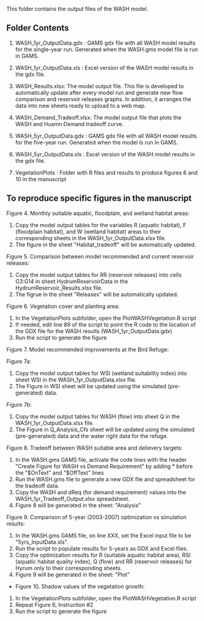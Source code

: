This folder contains the output files of the WASH model.

## Folder Contents

1. WASH_1yr_OutputData.gdx : GAMS gdx file with all WASH model results for the single-year run. Generated when the WASH.gms model file is run in GAMS.

2. WASH_1yr_OutputData.xls : Excel version of the WASH model results in the gdx file.

3. WASH_Results.xlsx: The model output file. This file is developed to automatically update after every model run and generate new flow comparison and reservoir releases graphs. In addition, it arranges the data into new sheets ready to upload to a web map. 

4. WASH_Demand_Tradeoff.xlsx: The model output file that plots the WASH and Huamn Demand tradeoff curve. 

5. WASH_5yr_OutputData.gdx : GAMS gdx file with all WASH model results for the five-year run. Generated when the model is run in GAMS.

6. WASH_5yr_OutputData.xls : Excel version of the WASH model results in the gdx file.

7. VegetationPlots : Folder with R files and results to produce figures 6 and 10 in the manuscript

## To reproduce specific figures in the manuscript

Figure 4. Monthly suitable aquatic, floodplain, and wetland habitat areas:
1. Copy the model output tables for the variables R (aquatic habitat), F (floodplain habitat), and W (wetland habitat) areas to their corresponding sheets in the WASH_1yr_OutputData.xlsx file. 
2. The figure in the sheet "Habitat_tradeoff" will be automatically updated.

Figure 5. Comparison between model recommended and current reservoir releases:
1. Copy the model output tables for RR (reservoir releases) into cells G3:G14 in sheet HydrumReservoirData in the HydrumReservoir_Results.xlsx file. 
2. The figrue in the sheet "Releases" will be automatically updated.

Figure 6. Vegetation cover and planting area:
1. In the VegetationPlots subfolder, open the PlotWASHVegetation.R script
2. If needed, edit line 89 of the script to point the R code to the location of the GDX file for the WASH results (WASH_1yr_OutputData.gdx)
3. Run the script to generate the figure

Figure 7. Model recommended improvements at the Bird Refuge:

Figure 7a:
1. Copy the model output tables for WSI (wetland suitability index) into sheet WSI in the WASH_1yr_OutputData.xlsx file.
2. The Figure in WSI sheet will be updated using the simulated (pre-generated) data.

Figure 7b:
1. Copy the model output tables for WASH (flow) into sheet Q in the WASH_1yr_OutputData.xlsx file.
2. The Figure in Q_Analysis_Cfs sheet will be updated using the simulated (pre-generated) data and the water right data for the refuge.

Figure 8. Tradeoff between WASH suitable area and delievery targets:
1. In the WASH.gms GAMS file, activate the code lines with the header "Create Figure  for WASH vs Demand Requirement" by adding * before the "$OnText" and "$OffText" lines
2. Run the WASH.gms file to generate a new GDX file and spreadsheet for the tradeoff data.
3. Copy the WASH and dReq (for demand requirement) values into the WASH_1yr_Tradeoff_Output.xlsx spreadsheet.
4. Figure 8 will be generated in the sheet: "Analysis"

Figure 9. Comparison of 5-year (2003-2007) optimization vs simulation results:
1. In the WASH.gms GAMS file, on line XXX, set the Excel input file to be "5yrs_InputData.xls".
2. Run the script to populate results for 5-years as GDX and Excel files.
3. Copy the optimization results for R (suitable aquatic habitat area), RSI (aquatic habitat quality index), Q (flow) and RR (reservoir releases) for Hyrum only to their corresponding sheets. 
4. Figure 9 will be generated in the sheet: "Plot"

* Figure 10. Shadow values of the vegetation growth:
1. In the VegetationPlots subfolder, open the PlotWASHVegetation.R script
2. Repeat Figure 6, Instruction #2
3. Run the script to generate the figure
